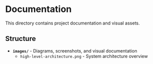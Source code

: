 # Documentation

This directory contains project documentation and visual assets.

## Structure

- **`images/`** - Diagrams, screenshots, and visual documentation
  - `high-level-architecture.png` - System architecture overview